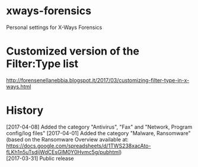 # xways-forensics  
Personal settings for X-Ways Forensics

# Customized version of the Filter:Type list  
http://forensenellanebbia.blogspot.it/2017/03/customizing-filter-type-in-x-ways.html

# History  
[2017-04-08] Added the category "Antivirus", "Fax"  and "Network, Program config/log files"
[2017-04-01] Added the category "Malware, Ransomware" (based on the Ransomware Overview available at:  
https://docs.google.com/spreadsheets/d/1TWS238xacAto-fLKh1n5uTsdijWdCEsGIM0Y0Hvmc5g/pubhtml)  
[2017-03-31] Public release
